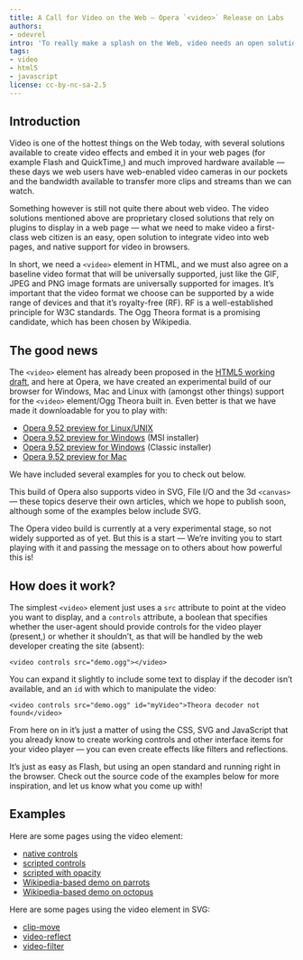 ```yaml
---
title: A Call for Video on the Web — Opera `<video>` Release on Labs
authors:
- odevrel
intro: 'To really make a splash on the Web, video needs an open solution that can easily be integrated into web pages without the need for proprietary plugins. The HTML5 `<video>` element and Ogg Theora can provide this, and Opera is proud to announce an experimental build that supports it. So read this article, and download and play with it today.'
tags:
- video
- html5
- javascript
license: cc-by-nc-sa-2.5
---
```


## Introduction

Video is one of the hottest things on the Web today, with several solutions available to create video effects and embed it in your web pages (for example Flash and QuickTime,) and much improved hardware available — these days we web users have web-enabled video cameras in our pockets and the bandwidth available to transfer more clips and streams than we can watch.

Something however is still not quite there about web video. The video solutions mentioned above are proprietary closed solutions that rely on plugins to display in a web page — what we need to make video a first-class web citizen is an easy, open solution to integrate video into web pages, and native support for video in browsers.

In short, we need a `<video>` element in HTML, and we must also agree on a baseline video format that will be universally supported, just like the GIF, JPEG and PNG image formats are universally supported for images. It’s important that the video format we choose can be supported by a wide range of devices and that it’s royalty-free (RF). RF is a well-established principle for W3C standards. The Ogg Theora format is a promising candidate, which has been chosen by Wikipedia.

## The good news

The `<video>` element has already been proposed in the [HTML5 working draft][1], and here at Opera, we have created an experimental build of our browser for Windows, Mac and Linux with (amongst other things) support for the `<video>` element/Ogg Theora built in. Even better is that we have made it downloadable for you to play with:

[1]: https://html.spec.whatwg.org/#video

- [Opera 9.52 preview for Linux/UNIX][2]
- [Opera 9.52 preview for Windows][3] (MSI installer)
- [Opera 9.52 preview for Windows][4] (Classic installer)
- [Opera 9.52 preview for Mac][5]

[2]: http://snapshot.opera.com/unix/snapshot_io_video_3d-2069/
[3]: http://snapshot.opera.com/windows/o952s_io_video_3d_10093m.exe
[4]: http://snapshot.opera.com/windows/o952s_io_video_3d_10093.exe
[5]: http://snapshot.opera.com/mac/o952s_io_video_3d_4899.dmg

We have included several examples for you to check out below.

This build of Opera also supports video in SVG, File I/O and the 3d `<canvas>` — these topics deserve their own articles, which we hope to publish soon, although some of the examples below include SVG.

The Opera video build is currently at a very experimental stage, so not widely supported as of yet. But this is a start — We’re inviting you to start playing with it and passing the message on to others about how powerful this is!

## How does it work?

The simplest `<video>` element just uses a `src` attribute to point at the video you want to display, and a `controls` attribute, a boolean that specifies whether the user-agent should provide controls for the video player (present,) or whether it shouldn’t, as that will be handled by the web developer creating the site (absent):

	<video controls src="demo.ogg"></video>

You can expand it slightly to include some text to display if the decoder isn’t available, and an `id` with which to manipulate the video:

	<video controls src="demo.ogg" id="myVideo">Theora decoder not found</video>

From here on in it’s just a matter of using the CSS, SVG and JavaScript that you already know to create working controls and other interface items for your video player — you can even create effects like filters and reflections.

It’s just as easy as Flash, but using an open standard and running right in the browser. Check out the source code of the examples below for more inspiration, and let us know what you come up with!

## Examples

Here are some pages using the video element:

- [native controls][7]
- [scripted controls][8]
- [scripted with opacity][9]
- [Wikipedia-based demo on parrots][10]
- [Wikipedia-based demo on octopus][11]

[7]: http://people.opera.com/howcome/2007/video/controls.html
[8]: http://people.opera.com/howcome/2007/video/simple.html
[9]: http://people.opera.com/howcome/2007/video/opacity.html
[10]: http://people.opera.com/howcome/2007/video/wikipedia/macaw.html
[11]: http://people.opera.com/howcome/2007/video/wikipedia/octopus.html

Here are some pages using the video element in SVG:

- [clip-move][12]
- [video-reflect][13]
- [video-filter][14]

[12]: http://people.opera.com/howcome/2007/video/svg/clip-move.svg
[13]: http://people.opera.com/howcome/2007/video/svg/video-reflect.svg
[14]: http://people.opera.com/howcome/2007/video/svg/video-filter.svg
